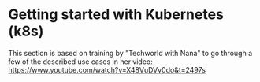 # Getting started with Kubernetes (k8s)

This section is based on training by "Techworld with Nana" to go through a few of the described use cases in her video:
https://www.youtube.com/watch?v=X48VuDVv0do&t=2497s
